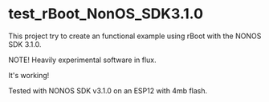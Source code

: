 test_rBoot_NonOS_SDK3.1.0
=========================

This project try to create an functional example using rBoot with the NONOS SDK 3.1.0.

NOTE! Heavily experimental software in flux.

It's working!

Tested with NONOS SDK v3.1.0 on an ESP12 with 4mb flash.
